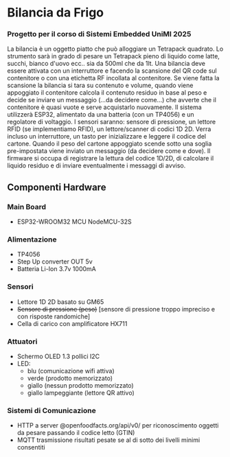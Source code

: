 # Bilancia da Frigo
### Progetto per il corso di Sistemi Embedded UniMI 2025

La bilancia è un oggetto piatto che può alloggiare un Tetrapack  quadrato. Lo strumento sarà in grado di pesare un Tetrapack pieno di liquido come latte, succhi, bianco d'uovo ecc.. sia da 500ml che da 1lt. Una bilancia deve essere attivata con un interruttore e facendo la scansione del QR code sul contenitore o con una etichetta RF incollata al contenitore. Se viene fatta la scansione la bilancia si tara su contenuto e volume, quando viene appoggiato il contenitore calcola il contenuto residuo in base al peso e decide se inviare un messaggio (...da decidere come...) che avverte che il contenitore è quasi vuote e serve acquistarlo nuovamente. Il sistema utilizzerà ESP32, alimentato da una batteria (con un TP4056) e un regolatore di voltaggio. I sensori saranno: sensore di pressione, un lettore RFID (se implementiamo RFID), un lettore/scanner di codici 1D 2D. Verra incluso un interruttore, un tasto per inizializzare e leggere il codice del cartone. Quando il peso del cartone appoggiato scende sotto una soglia pre-impostata viene inviato un messaggio (da decidere come e dove). Il firmware si occupa di registrare la lettura del codice 1D/2D, di calcolare il liquido residuo e di inviare eventualmente i messaggi di avviso.

## Componenti Hardware

### Main Board
- ESP32-WROOM32  MCU NodeMCU-32S
### Alimentazione
- TP4056
- Step Up converter OUT 5v
- Batteria Li-Ion 3.7v 1000mA
### Sensori
- Lettore 1D 2D basato su GM65
- ~~Sensore di pressione (peso)~~ [sensore di pressione troppo impreciso e con risposte randomiche]
- Cella di carico con amplificatore HX711
### Attuatori 
- Schermo OLED 1.3 pollici I2C
- LED:
  - blu (comunicazione wifi attiva)
  - verde (prodotto memorizzato)
  - giallo (nessun prodotto memorizzato)
  - giallo lampeggiante (lettore QR attivo)
### Sistemi di Comunicazione
- HTTP a server @openfoodfacts.org/api/v0/ per riconoscimento oggetti da pesare passando il codice letto (GTIN)
- MQTT trasmissione risultati pesate se al di sotto dei livelli minimi consentiti
